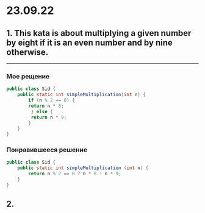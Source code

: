 # 23.09.22
## 1. This kata is about multiplying a given number by eight if it is an even number and by nine otherwise.
___
### Мое рещение 
```java
public class Sid {
    public static int simpleMultiplication(int n) {
        if (n % 2 == 0) {
        return n * 8;
         } else {
         return n * 9;
        }
    }
}
```

### Понравившееся решение
```java
public class Sid {
    public static int simpleMultiplication (int n) {
        return n % 2 == 0 ? n * 8 : n * 9;
    }
}
```
## 2.
